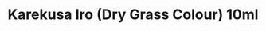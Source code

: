 ---
layout: product
title: "Karekusa Iro (Dry Grass Colour) 10ml"
price: "330" 
desc: "Acrylic Laquer 10mL"
img_path: "/assets/img/RC334.webp"
brand: "AK "
available: true
special_offer: false
new: false
soon: false
cat: "020000"
subcat: "020200"
subsubcat: "020201"
sifra: "RC334"
popular: false
spec: true
---